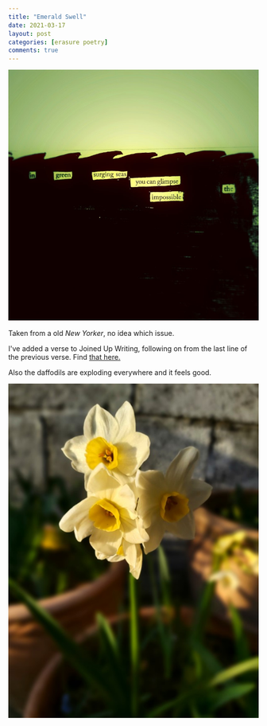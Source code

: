 ```yaml
---
title: "Emerald Swell"
date: 2021-03-17
layout: post
categories: [erasure poetry]
comments: true
---
```


<img src="/assets/images/articles/2021/emeraldswell.jpeg" class="responsive"><br>

Taken from a old *New Yorker*, no idea which issue.

I've added a verse to Joined Up Writing, following on from the last line of the previous verse. Find [that here.](https://www.facebook.com/112618110467507/posts/291876739208309/?d=n)

Also the daffodils are exploding everywhere and it feels good.

<img src="/assets/images/articles/2021/daffs.jpeg" class="responsive"><br>
